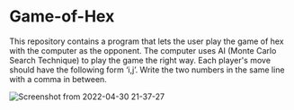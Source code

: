 # Game-of-Hex
This repository contains a program that lets the user play the game of hex with the computer as the opponent. The computer uses AI (Monte Carlo Search Technique) to play the game the right way. Each player's move should have the following form ‘i,j’. Write the two numbers in the same line with a comma in between.

![Screenshot from 2022-04-30 21-37-27](https://user-images.githubusercontent.com/90067521/166113319-d17e5991-e85e-4c1a-b667-dcbcac5c0fdb.png)
